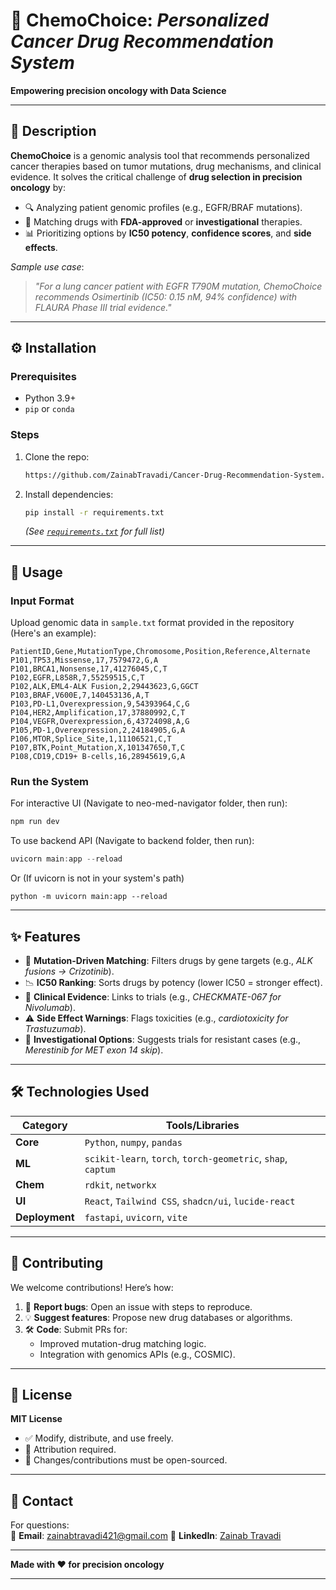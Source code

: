 # 🧬 ChemoChoice: *Personalized Cancer Drug Recommendation System*  

**Empowering precision oncology with Data Science**  

---

## 📝 **Description**  
**ChemoChoice** is a genomic analysis tool that recommends personalized cancer therapies based on tumor mutations, drug mechanisms, and clinical evidence. It solves the critical challenge of **drug selection in precision oncology** by:  
- 🔍 Analyzing patient genomic profiles (e.g., EGFR/BRAF mutations).  
- 💊 Matching drugs with **FDA-approved** or **investigational** therapies.  
- 📊 Prioritizing options by **IC50 potency**, **confidence scores**, and **side effects**.  

*Sample use case*:  
> *"For a lung cancer patient with EGFR T790M mutation, ChemoChoice recommends Osimertinib (IC50: 0.15 nM, 94% confidence) with FLAURA Phase III trial evidence."*  

---

## ⚙️ **Installation**  

### Prerequisites  
- Python 3.9+  
- `pip` or `conda`  

### Steps  
1. Clone the repo:  
   ```bash  
   https://github.com/ZainabTravadi/Cancer-Drug-Recommendation-System.git  
   ```  
2. Install dependencies:  
   ```bash  
   pip install -r requirements.txt  
   ```  
   *(See [`requirements.txt`](requirements.txt) for full list)*  

---

## 🚀 **Usage**  

### Input Format  
Upload genomic data in `sample.txt` format provided in the repository (Here's an example):
```
PatientID,Gene,MutationType,Chromosome,Position,Reference,Alternate
P101,TP53,Missense,17,7579472,G,A
P101,BRCA1,Nonsense,17,41276045,C,T
P102,EGFR,L858R,7,55259515,C,T
P102,ALK,EML4-ALK Fusion,2,29443623,G,GGCT
P103,BRAF,V600E,7,140453136,A,T
P103,PD-L1,Overexpression,9,54393964,C,G
P104,HER2,Amplification,17,37880992,C,T
P104,VEGFR,Overexpression,6,43724098,A,G
P105,PD-1,Overexpression,2,24184905,G,A
P106,MTOR,Splice_Site,1,11106521,C,T
P107,BTK,Point_Mutation,X,101347650,T,C
P108,CD19,CD19+ B-cells,16,28945619,G,A
```

### Run the System  
For interactive UI (Navigate to neo-med-navigator folder, then run):  
```powershell 
npm run dev  
```  
To use backend API (Navigate to backend folder, then run):  
```powershell
uvicorn main:app --reload 
``` 
Or (If uvicorn is not in your system's path)
``` 
python -m uvicorn main:app --reload  
```  

---

## ✨ **Features**  
- 🎯 **Mutation-Driven Matching**: Filters drugs by gene targets (e.g., *ALK fusions → Crizotinib*).  
- 📉 **IC50 Ranking**: Sorts drugs by potency (lower IC50 = stronger effect).  
- 🏥 **Clinical Evidence**: Links to trials (e.g., *CHECKMATE-067 for Nivolumab*).  
- ⚠️ **Side Effect Warnings**: Flags toxicities (e.g., *cardiotoxicity for Trastuzumab*).  
- 🔄 **Investigational Options**: Suggests trials for resistant cases (e.g., *Merestinib for MET exon 14 skip*).  

---

## 🛠️ **Technologies Used**  
| Category       | Tools/Libraries                                                                 |  
|----------------|---------------------------------------------------------------------------------|  
| **Core**       | `Python`, `numpy`, `pandas`                                                     |  
| **ML**         | `scikit-learn`, `torch`, `torch-geometric`, `shap`, `captum`                    |  
| **Chem**       | `rdkit`, `networkx`                                                             |  
| **UI**         | `React`, `Tailwind CSS`, `shadcn/ui`, `lucide-react`                            |   
| **Deployment** | `fastapi`, `uvicorn`, `vite`                                                    |  
---

## 🤝 **Contributing**  
We welcome contributions! Here’s how:  
1. 🐛 **Report bugs**: Open an issue with steps to reproduce.  
2. 💡 **Suggest features**: Propose new drug databases or algorithms.  
3. 🛠️ **Code**: Submit PRs for:  
   - Improved mutation-drug matching logic.  
   - Integration with genomics APIs (e.g., COSMIC).  

---

## 📜 **License**  
**MIT License**  
- ✅ Modify, distribute, and use freely.  
- 📝 Attribution required.  
- 🔄 Changes/contributions must be open-sourced.  

---

## 📧 **Contact**  
For questions:  
📩 **Email**: [zainabtravadi421@gmail.com](mailto:zainabtravadi421@gmail.com) 
🔗 **LinkedIn**: [Zainab Travadi](https://www.linkedin.com/in/zainab-travadi-119a83373/)

---  

**Made with ❤️ for precision oncology**  

---

